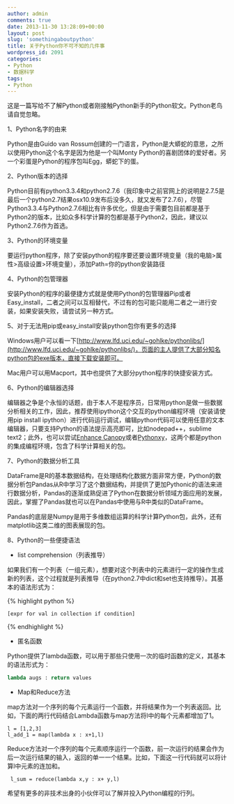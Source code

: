 ```yaml
---
author: admin
comments: true
date: 2013-11-30 13:28:09+00:00
layout: post
slug: 'somethingaboutpython'
title: 关于Python你不可不知的几件事
wordpress_id: 2091
categories:
- Python
- 数据科学
tags:
- Python
---
```


这是一篇写给不了解Python或者刚接触Python新手的Python软文。Python老鸟请自觉忽略。

1、Python名字的由来

Python是由Guido van Rossum创建的一门语言，Python是大蟒蛇的意思，之所以使用Python这个名字是因为他是一个叫Monty Python的喜剧团体的爱好者。另一个彩蛋是Python的程序包叫Egg，蟒蛇下的蛋。

2、Python版本的选择

Python目前有python3.3.4和python2.7.6（我印象中之前官网上的说明是2.7.5是最后一个python2.7结果osx10.9发布后没多久，就又发布了2.7.6），尽管Python3.3.4与Python2.7.6相比有许多优化，但是由于需要包目前都是基于Python2的版本，比如众多科学计算的包都是基于Python2，因此，建议以Python2.7.6作为首选。<!-- more -->

3、Python的环境变量

要运行python程序，除了安装python的程序要还要设置环境变量（我的电脑>属性>高级设置>环境变量），添加Path=你的python安装路径

4、Python的包管理器

安装Python的程序的最便捷方式就是使用Python的包管理器Pip或者Easy_install，二者之间可以互相替代，不过有的包可能只能用二者之一进行安装，如果安装失败，请尝试另一种方式。

5、对于无法用pip或easy_install安装python包你有更多的选择

Windows用户可以看一下[http://www.lfd.uci.edu/~gohlke/pythonlibs/](http://www.lfd.uci.edu/~gohlke/pythonlibs/)，页面的主人提供了大部分知名python包的exe版本，直接下载安装即可。

Mac用户可以用Macport，其中也提供了大部分python程序的快捷安装方式。

6、Python的编辑器选择

编辑器之争是个永恒的话题，由于本人不是程序员，日常用python是做一些数据分析相关的工作，因此，推荐使用ipython这个交互的python编程环境（安装请使用pip install ipython）进行代码运行调试，编辑python代码可以使用任意的文本编辑器，只要支持Python的语法提示高亮即可，比如nodepad++，sublime text2；此外，也可以尝试[Enhance Canopy](https://www.enthought.com/products/canopy/)或者[Pythonxy](https://code.google.com/p/pythonxy/)，这两个都是python的集成编程环境，包含了科学计算相关的包。

7、Python的数据分析工具

DataFrame是R的基本数据结构，在处理结构化数据方面非常方便，Python的数据分析包Pandas从R中学习了这个数据结构，并提供了更加Pythonic的语法来进行数据分析，Pandas的逐渐成熟促进了Python在数据分析领域方面应用的发展，因此，掌握了Pandas就也可以在Pandas中使用与R中类似的DataFrame。

Pandas的底层是Numpy是用于多维数组运算的科学计算Python包，此外，还有matplotlib这类二维的图表展现的包。

8、Python的一些便捷语法



	
  * list comprehension（列表推导）


如果我们有一个列表（一组元素），想要对这个列表中的元素进行一定的操作生成新的列表，这个过程就是列表推导（在python2.7中dict和set也支持推导）。其基本的语法形式为：

{% highlight python %}
    
    [expr for val in collection if condition]

{% endhighlight %}

  * 匿名函数


Python提供了lambda函数，可以用于那些只使用一次的临时函数的定义，其基本的语法形式为：

```python    
lambda augs : return values
```
  * Map和Reduce方法


map方法对一个序列的每个元素运行一个函数，并将结果作为一个列表返回。比如，下面的两行代码结合Lambda函数与map方法将l中的每个元素都增加了1。

    
    l = [1,2,3]
    l_add_1 = map(lambda x : x+1,l)


Reduce方法对一个序列的每个元素顺序运行一个函数，前一次运行的结果会作为后一次运行结果的输入，返回的单一一个结果。比如，下面这一行代码就可以将计算l中元素的连加和。

    
     l_sum = reduce(lambda x,y : x+ y,l)


希望有更多的非技术出身的小伙伴可以了解并投入Python编程的行列。
